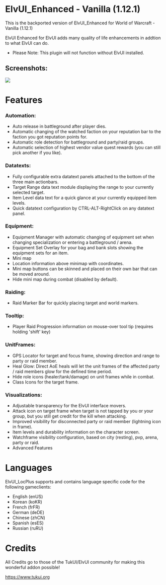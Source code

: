 # ElvUI_Enhanced - Vanilla (1.12.1)

This is the backported version of ElvUI_Enhanced for World of Warcraft - Vanilla (1.12.1) 

ElvUI Enhanced for ElvUI adds many quality of life enhancements in addtion to what ElvUI can do.

- Please Note: This plugin will not function without ElvUI installed.

## Screenshots:

<img src="https://media.forgecdn.net/attachments/87/165/ElvUI-Enhanced.png">

# Features

### Automation:
- Auto release in battleground after player dies.
- Automatic changing of the watched faction on your reputation bar to the faction you got reputation points for.
- Automatic role detection for battleground and party/raid groups.
- Automatic selection of highest vendor value quest rewards (you can still pick another if you like).

### Datatexts:
- Fully configurable extra datatext panels attached to the bottom of the three main actionbars.
- Target Range data text module displaying the range to your currently selected target.
- Item Level data text for a quick glance at your currently equipped item levels.
- Quick datatext configuration by CTRL-ALT-RightClick on any datatext panel.

### Equipment:
- Equipment Manager with automatic changing of equipment set when changing specialization or entering a battleground / arena.
- Equipment Set Overlay for your bag and bank slots showing the equipment sets for an item.
- Mini map
- Location information above minimap with coordinates.
- Mini map buttons can be skinned and placed on their own bar that can be moved around.
- Hide mini map during combat (disabled by default).

### Raiding:
- Raid Marker Bar for quickly placing target and world markers.

### Tooltip:
- Player Raid Progression information on mouse-over tool tip (requires holding 'shift' key)

### UnitFrames:
- GPS Locator for target and focus frame, showing direction and range to party or raid member.
- Heal Glow: Direct AoE heals will let the unit frames of the affected party / raid members glow for the defined time period.
- Hide role icons (healer/tank/damage) on unit frames while in combat.
- Class Icons for the target frame.

### Visualizations:
- Adjustable transparency for the ElvUI interface movers.
- Attack icon on target frame when target is not tapped by you or your group, but you still get credit for the kill when attacking.
- Improved visibility for disconnected party or raid member (lightning icon in frame).
- Item levels and durability information on the character screen.
- Watchframe visibility configuration, based on city (resting), pvp, arena, party or raid.
- Advanced Features

# Languages

ElvUI_LocPlus supports and contains language specific code for the following gameclients:
- English (enUS)
- Korean (koKR)
- French (frFR)
- German (deDE)
- Chinese (zhCN)
- Spanish (esES)
- Russian (ruRU)

# Credits
All Credits go to those of the TukUI/ElvUI community for making this wonderful addon possible!

https://www.tukui.org
